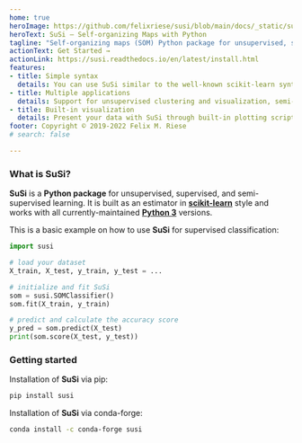 ```yaml
---
home: true
heroImage: https://github.com/felixriese/susi/blob/main/docs/_static/susi_logo.png?raw=true
heroText: SuSi – Self-organizing Maps with Python
tagline: "Self-organizing maps (SOM) Python package for unsupervised, supervised and semi-supervised learning"
actionText: Get Started →
actionLink: https://susi.readthedocs.io/en/latest/install.html
features:
- title: Simple syntax
  details: You can use SuSi similar to the well-known scikit-learn syntax, e.g., fit(), predict(), transform().
- title: Multiple applications
  details: Support for unsupervised clustering and visualization, semi-supervised and supervised classification and regression.
- title: Built-in visualization
  details: Present your data with SuSi through built-in plotting scripts and example notebooks.
footer: Copyright © 2019-2022 Felix M. Riese
# search: false

---
```


### What is SuSi?

**SuSi** is a **Python package** for unsupervised, supervised, and semi-supervised learning. It is built as an estimator in [**scikit-learn**](https://scikit-learn.org) style and works with all currently-maintained [**Python 3**](https://python.org) versions.

This is a basic example on how to use **SuSi** for supervised classification:

```python
import susi

# load your dataset
X_train, X_test, y_train, y_test = ...

# initialize and fit SuSi
som = susi.SOMClassifier()
som.fit(X_train, y_train)

# predict and calculate the accuracy score
y_pred = som.predict(X_test)
print(som.score(X_test, y_test))
```

### Getting started

Installation of **SuSi** via pip:

```bash
pip install susi
```

Installation of **SuSi** via conda-forge:

```bash
conda install -c conda-forge susi
```
